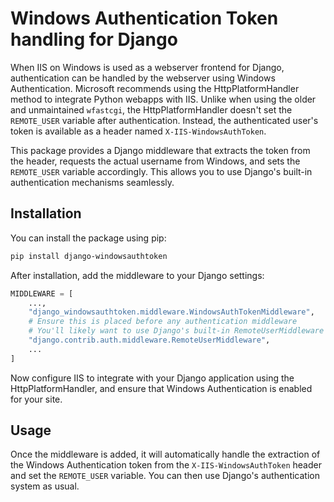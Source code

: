 # Windows Authentication Token handling for Django

When IIS on Windows is used as a webserver frontend for Django, authentication can be handled by the webserver using Windows Authentication. Microsoft recommends using the HttpPlatformHandler method to integrate Python webapps with IIS. Unlike when using the older and unmaintained `wfastcgi`, the HttpPlatformHandler doesn't set the `REMOTE_USER` variable after authentication. Instead, the authenticated user's token is available as a header named `X-IIS-WindowsAuthToken`.

This package provides a Django middleware that extracts the token from the header, requests the actual username from Windows, and sets the `REMOTE_USER` variable accordingly. This allows you to use Django's built-in authentication mechanisms seamlessly.

## Installation

You can install the package using pip:

```bash
pip install django-windowsauthtoken
```

After installation, add the middleware to your Django settings:

```python
MIDDLEWARE = [
    ...,
    "django_windowsauthtoken.middleware.WindowsAuthTokenMiddleware",
    # Ensure this is placed before any authentication middleware
    # You'll likely want to use Django's built-in RemoteUserMiddleware
    "django.contrib.auth.middleware.RemoteUserMiddleware",
    ...
]
```

Now configure IIS to integrate with your Django application using the HttpPlatformHandler, and ensure that Windows Authentication is enabled for your site.

## Usage

Once the middleware is added, it will automatically handle the extraction of the Windows Authentication token from the `X-IIS-WindowsAuthToken` header and set the `REMOTE_USER` variable. You can then use Django's authentication system as usual.
